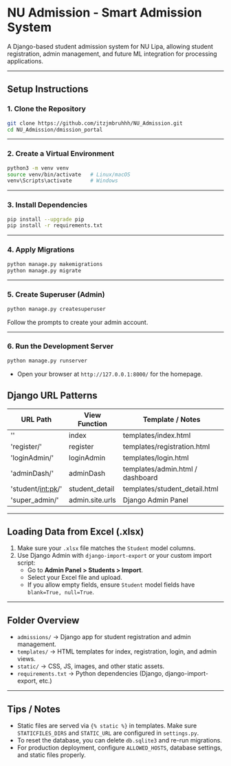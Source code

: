 # NU Admission - Smart Admission System

A Django-based student admission system for NU Lipa, allowing student registration, admin management, and future ML integration for processing applications.

---

## **Setup Instructions**

### 1. Clone the Repository
```bash
git clone https://github.com/itzjmbruhhh/NU_Admission.git
cd NU_Admission/dmission_portal
```

---

### 2. Create a Virtual Environment
```bash
python3 -m venv venv
source venv/bin/activate   # Linux/macOS
venv\Scripts\activate      # Windows
```

---

### 3. Install Dependencies
```bash
pip install --upgrade pip
pip install -r requirements.txt
```

---

### 4. Apply Migrations
```bash
python manage.py makemigrations
python manage.py migrate
```

---

### 5. Create Superuser (Admin)
```bash
python manage.py createsuperuser
```
Follow the prompts to create your admin account.

---

### 6. Run the Development Server
```bash
python manage.py runserver
```

- Open your browser at `http://127.0.0.1:8000/` for the homepage.

Django URL Patterns
-------------------

URL Path                  | View Function      | Template / Notes
--------------------------|------------------|-----------------------------
''                        | index             | templates/index.html
'register/'               | register          | templates/registration.html
'loginAdmin/'             | loginAdmin        | templates/login.html
'adminDash/'              | adminDash         | templates/admin.html / dashboard
'student/<int:pk>/'      | student_detail    | templates/student_detail.html
'super_admin/'            | admin.site.urls   | Django Admin Panel

---

## **Loading Data from Excel (.xlsx)**

1. Make sure your `.xlsx` file matches the `Student` model columns.
2. Use Django Admin with `django-import-export` or your custom import script:
   - Go to **Admin Panel > Students > Import**.
   - Select your Excel file and upload.
   - If you allow empty fields, ensure `Student` model fields have `blank=True, null=True`.

---

## **Folder Overview**

- `admissions/` → Django app for student registration and admin management.
- `templates/` → HTML templates for index, registration, login, and admin views.
- `static/` → CSS, JS, images, and other static assets.
- `requirements.txt` → Python dependencies (Django, django-import-export, etc.)

---

## **Tips / Notes**

- Static files are served via `{% static %}` in templates. Make sure `STATICFILES_DIRS` and `STATIC_URL` are configured in `settings.py`.
- To reset the database, you can delete `db.sqlite3` and re-run migrations.
- For production deployment, configure `ALLOWED_HOSTS`, database settings, and static files properly.
